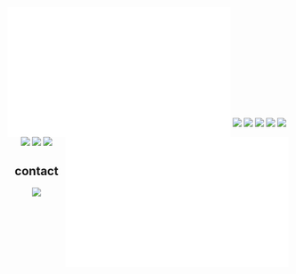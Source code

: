 <div align = "right">

<div align = "center">
  <img align = "left" width = "400" src="https://github.com/sme-ek/test/blob/master/generated/overview.svg">
  <img align = "right" width = "400" src = "https://raw.githubusercontent.com/sme-ek/test/master/generated/languages.svg">  
  <br>
  <br>
    <br>
  <br>
    <br>
  <br>
    <br>
  <br>
    <br>
  <br>
  
  <h2> </h2>
    <img src="https://img.shields.io/badge/Rust-white?style=for-the-badge&logo=rust&logoColor=pink">
    <img src="https://img.shields.io/badge/C-white?style=for-the-badge&logo=c&logoColor=pink">
    <img src="https://img.shields.io/badge/MySQL-white?style=for-the-badge&logo=mysql&logoColor=pink">
    <img src="https://img.shields.io/badge/apache_maven-white?style=for-the-badge&logo=apachemaven&logoColor=pink">
    <img src="https://img.shields.io/badge/Jenkins-white?style=for-the-badge&logo=Jenkins&logoColor=pink">
  <br>
    <img src="https://img.shields.io/badge/Debian-white?style=for-the-badge&logo=debian&logoColor=pink">
    <img src="https://img.shields.io/badge/freeBSD-white?style=for-the-badge&logo=freeBSD&logoColor=pink">
    <img src="https://img.shields.io/badge/mac%20os-white?style=for-the-badge&logo=apple&logoColor=pink">

  </div>
  <div align = "center">
  <h2> contact </h2>
    <img src="https://img.shields.io/badge/smeek@nyansec.com-white?style=for-the-badge&logo=xmpp&logoColor=pink">
   
  
  </div>
  </div>
